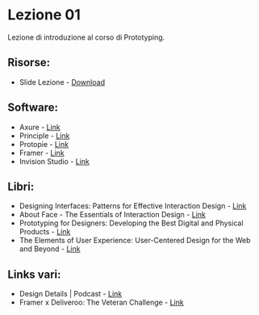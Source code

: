 # Lezione 01

Lezione di introduzione al corso di Prototyping.

## Risorse:
* Slide Lezione - [Download][lezione-01-s-d]

## Software:
* Axure - [Link][axure]
* Principle - [Link][principle]
* Protopie - [Link][protopie]
* Framer - [Link][framer]
* Invision Studio - [Link][invision]

## Libri:
* Designing Interfaces: Patterns for Effective Interaction Design - [Link][design-interfaces]
* About Face - The Essentials of Interaction Design - [Link][about-face]
* Prototyping for Designers: Developing the Best Digital and Physical Products - [Link][prototyping-designers]
* The Elements of User Experience: User-Centered Design for the Web and Beyond - [Link][elements-of-ux]

## Links vari:
* Design Details | Podcast - [Link][dd]
* Framer x Deliveroo: The Veteran Challenge - [Link][deliveroo]

[lezione-01-s-d]:    https://github.com/michelemazzucco/laba-prototyping-17-18/raw/lezione-01/slide/slide-lezione-01.pdf
[axure]:           https://www.axure.com/
[principle]:       http://principleformac.com/
[invision]:        https://www.invisionapp.com/studio
[framer]: https://framer.com/
[protopie]: https://www.protopie.io/
[dd]: https://spec.fm/podcasts/design-details
[deliveroo]: https://blog.framer.com/framer-x-deliveroo-the-veteran-challenge-f297f000a0a2
[design-interfaces]: https://www.amazon.it/Designing-Interfaces-Patterns-Effective-Interaction-ebook/dp/B004GTLFH8/ref=sr_1_1?ie=UTF8&qid=1490183929&sr=8-1&keywords=Designing+Interfaces+-+Patterns+for+Effective+Interaction+Design
[about-face]: https://www.amazon.it/About-Face-Essentials-Interaction-Design/dp/1118766571/ref=sr_1_1?ie=UTF8&qid=1490183982&sr=8-1&keywords=About+Face+-+The+Essentials+of+Interaction+Design
[prototyping-designers]: https://www.amazon.it/Prototyping-Designers-Developing-Physical-Products/dp/1491954086/ref=sr_1_1?ie=UTF8&qid=1490184020&sr=8-1&keywords=Prototyping+for+Designers
[elements-of-ux]: https://www.amazon.it/Elements-User-Experience-User-Centered-Design/dp/0321683684/ref=sr_1_1?s=english-books&ie=UTF8&qid=1520690258&sr=1-1&keywords=the+elements+of+user+experience
